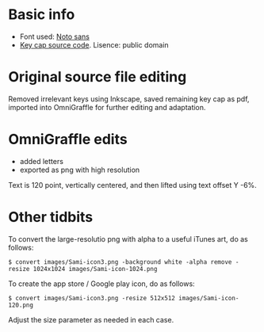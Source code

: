 # Basic info


* Font used: [Noto sans](http://www.fontsquirrel.com/fonts/noto-sans)
* [Key cap source code](http://all-free-download.com/free-vector/vector-clip-art/tango_preferences_desktop_keyboard_shortcuts_115846.html).
  Lisence: public domain


# Original source file editing


Removed irrelevant keys using Inkscape, saved remaining key cap as pdf, imported
into OmniGraffle for further editing and adaptation.


# OmniGraffle edits
* added letters
* exported as png with high resolution


Text is 120 point, vertically centered, and then lifted using text offset Y -6%.


# Other tidbits


To convert the large-resolutio png with alpha to a useful iTunes art, do as follows:


```
$ convert images/Sami-icon3.png -background white -alpha remove -resize 1024x1024 images/Sami-icon-1024.png
```


To create the app store / Google play icon, do as follows:


```
$ convert images/Sami-icon3.png -resize 512x512 images/Sami-icon-120.png
```


Adjust the size parameter as needed in each case.
